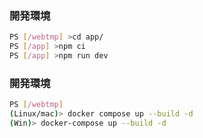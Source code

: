 ### 開発環境

```bash
PS [/webtmp] >cd app/
PS [/app] >npm ci
PS [/app] >npm run dev
```

### 開発環境

```bash
PS [/webtmp]
(Linux/mac)> docker compose up --build -d
(Win)> docker-compose up --build -d
```
